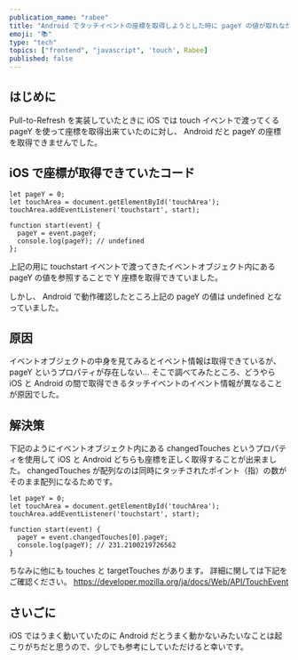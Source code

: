 ```yaml
---
publication_name: "rabee"
title: "Android でタッチイベントの座標を取得しようとした時に pageY の値が取れなかった話"
emoji: "📚"
type: "tech"
topics: ["frontend", "javascript", 'touch', Rabee]
published: false
---
```

## はじめに
Pull-to-Refresh を実装していたときに iOS では touch イベントで渡ってくる pageY を使って座標を取得出来ていたのに対し、 Android だと pageY の座標を取得できませんでした。

## iOS で座標が取得できていたコード
```
let pageY = 0;
let touchArea = document.getElementById('touchArea');
touchArea.addEventListener('touchstart', start);

function start(event) {
  pageY = event.pageY;
  console.log(pageY); // undefined
};
```

上記の用に touchstart イベントで渡ってきたイベントオブジェクト内にある pageY の値を参照することで Y 座標を取得できていました。

しかし、 Android で動作確認したところ上記の pageY の値は undefined となっていました。

## 原因
イベントオブジェクトの中身を見てみるとイベント情報は取得できているが、pageY というプロパティが存在しない...
そこで調べてみたところ、どうやら iOS と Android の間で取得できるタッチイベントのイベント情報が異なることが原因でした。

## 解決策
下記のようにイベントオブジェクト内にある changedTouches というプロパティを使用して iOS と Android どちらも座標を正しく取得することが出来ました。
changedTouches が配列なのは同時にタッチされたポイント（指）の数がそのまま配列になるためです。

```
let pageY = 0;
let touchArea = document.getElementById('touchArea');
touchArea.addEventListener('touchstart', start);

function start(event) {
  pageY = event.changedTouches[0].pageY;
  console.log(pageY); // 231.2100219726562
}
```

ちなみに他にも touches と targetTouches があります。
詳細に関しては下記をご確認ください。
https://developer.mozilla.org/ja/docs/Web/API/TouchEvent

## さいごに
iOS ではうまく動いていたのに Android だとうまく動かないみたいなことは起こりがちだと思うので、少しでも参考にしていただけると幸いです。